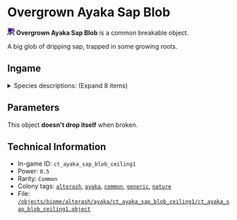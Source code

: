 # Overgrown Ayaka Sap Blob

<img src="https://raw.githubusercontent.com/Ceterai/Enternia/main/objects/biome/alterash/ayaka/ct_ayaka_sap_blob_ceiling1/icon.png" alt="Overgrown Ayaka Sap Blob icon" loading="lazy" height=16px width="auto" /> **Overgrown Ayaka Sap Blob** is a common breakable object.

A big glob of dripping sap, trapped in some growing roots.

## Ingame

<details><summary>Species descriptions: (Expand 8 items)</summary>

- Alta: All this ionic sap has collected from those ayaka roots around it.
- Apex: A resin deposit. It appears to be dripping.
- Avian: A disgusting resin ball.
- Floran: Floran wants to eat thisss tassty smelling ssssap.
- Glitch: Disgusted. A viscous resin deposit.
- Human: Resin isn't pleasent to touch.
- Hylotl: A blob of purple resin.
- Novakid: Oozing resin.

</details>

## Parameters

This object **doesn't drop itself** when broken.

## Technical Information

- In-game ID: `ct_ayaka_sap_blob_ceiling1`
- Power: `0.5`
- Rarity: `Common`
- Colony tags: [`alterash`](https://ceterai.github.io/MyEnternia/Wiki/Tags/Alterash), [`ayaka`](https://ceterai.github.io/MyEnternia/Wiki/Tags/Ayaka), [`common`](https://ceterai.github.io/MyEnternia/Wiki/Tags/Common), [`generic`](https://ceterai.github.io/MyEnternia/Wiki/Tags/Generic), [`nature`](https://ceterai.github.io/MyEnternia/Wiki/Tags/Nature)
- File: [`/objects/biome/alterash/ayaka/ct_ayaka_sap_blob_ceiling1/ct_ayaka_sap_blob_ceiling1.object`](https://github.com/Ceterai/Enternia/blob/main/objects/biome/alterash/ayaka/ct_ayaka_sap_blob_ceiling1/ct_ayaka_sap_blob_ceiling1.object)

